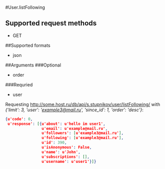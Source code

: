 #User.listFollowing

## Supported request methods 
* GET

##Supported formats
* json

##Arguments
###Optional
* order

###Requried
* user

Requesting http://some.host.ru/db/api/s.stupnikov/user/listFollowing/ with _{'limit': 3, 'user': 'example3@mail.ru', 'since_id': 1, 'order': 'desc'}_:
```json
{u'code': 0,
 u'response': [{u'about': u'hello im user1',
                u'email': u'example@mail.ru',
                u'followers': [u'example3@mail.ru'],
                u'following': [u'example3@mail.ru'],
                u'id': 390,
                u'isAnonymous': False,
                u'name': u'John',
                u'subscriptions': [],
                u'username': u'user1'}]}
```

